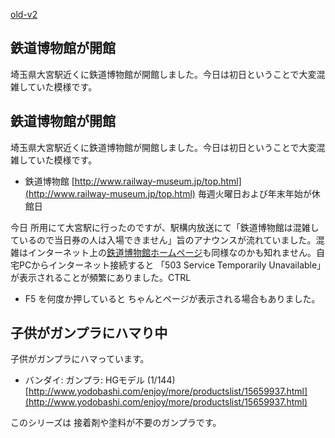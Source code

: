 [old-v2](ig071014-orig.html)

## 鉄道博物館が開館

埼玉県大宮駅近くに鉄道博物館が開館しました。今日は初日ということで大変混雑していた模様です。

## 鉄道博物館が開館

埼玉県大宮駅近くに鉄道博物館が開館しました。今日は初日ということで大変混雑していた模様です。

* 鉄道博物館
  [http://www.railway-museum.jp/top.html](http://www.railway-museum.jp/top.html)
  毎週火曜日および年末年始が休館日

今日 所用にて大宮駅に行ったのですが、駅構内放送にて「鉄道博物館は混雑しているので当日券の人は入場できません」旨のアナウンスが流れていました。混雑はインターネット上の[鉄道博物館ホームページ](http://www.railway-museum.jp/)も同様なのかも知れません。自宅PCからインターネット接続すると 「503 Service Temporarily Unavailable」が表示されることが頻繁にありました。CTRL
+ F5 を何度か押していると ちゃんとページが表示される場合もありました。

## 子供がガンプラにハマり中

子供がガンプラにハマっています。

* バンダイ: ガンプラ: HGモデル (1/144)
  [http://www.yodobashi.com/enjoy/more/productslist/15659937.html](http://www.yodobashi.com/enjoy/more/productslist/15659937.html)

このシリーズは 接着剤や塗料が不要のガンプラです。